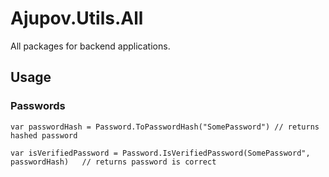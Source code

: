 # Ajupov.Utils.All

All packages for backend applications.

## Usage

### Passwords
```
var passwordHash = Password.ToPasswordHash("SomePassword") // returns hashed password

var isVerifiedPassword = Password.IsVerifiedPassword(SomePassword", passwordHash)   // returns password is correct
```